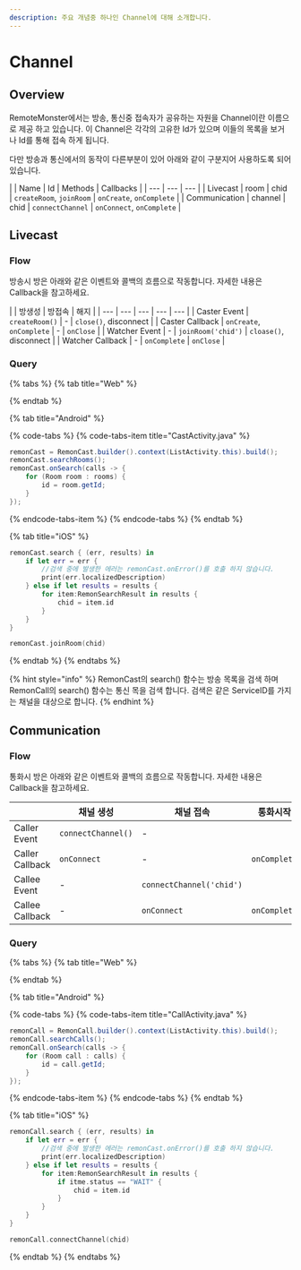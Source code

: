 ```yaml
---
description: 주요 개념중 하나인 Channel에 대해 소개합니다.
---
```


# Channel

## Overview

RemoteMonster에서는 방송, 통신중 접속자가 공유하는 자원을 Channel이란 이름으로 제공 하고 있습니다. 이 Channel은 각각의 고유한 Id가 있으며 이들의 목록을 보거나 Id를 통해 접속 하게 됩니다.

다만 방송과 통신에서의 동작이 다른부분이 있어 아래와 같이 구분지어 사용하도록 되어있습니다.

|  | Name | Id | Methods | Callbacks |
| --- | --- | --- |
| Livecast | room | chid | `createRoom`, `joinRoom` | `onCreate`, `onComplete` |
| Communication | channel | chid | `connectChannel` | `onConnect`, `onComplete` |

## Livecast

### Flow

방송시 방은 아래와 같은 이벤트와 콜백의 흐름으로 작동합니다. 자세한 내용은 Callback을 참고하세요.

|  | 방생성 | 방접속 | 해지 |
| --- | --- | --- | --- | --- |
| Caster Event | `createRoom()` | - | `close()`, disconnect  |
| Caster Callback | `onCreate`, `onComplete` | - | `onClose` |
| Watcher Event | - | `joinRoom('chid')` | `cloase()`, disconnect |
| Watcher Callback | - | `onComplete` | `onClose` |

### Query

{% tabs %}
{% tab title="Web" %}

{% endtab %}

{% tab title="Android" %}


{% code-tabs %}
{% code-tabs-item title="CastActivity.java" %}
```java
remonCast = RemonCast.builder().context(ListActivity.this).build();
remonCast.searchRooms();
remonCast.onSearch(calls -> {
    for (Room room : rooms) {
        id = room.getId;
    }
});
```
{% endcode-tabs-item %}
{% endcode-tabs %}
{% endtab %}

{% tab title="iOS" %}


```swift
remonCast.search { (err, results) in
    if let err = err {
        //검색 중에 발생한 에러는 remonCast.onError()를 호출 하지 않습니다.
        print(err.localizedDescription)
    } else if let results = results {
        for item:RemonSearchResult in results {
            chid = item.id
        }
    }
}

remonCast.joinRoom(chid)
```
{% endtab %}
{% endtabs %}

{% hint style="info" %}
RemonCast의 search\(\) 함수는 방송 목록을 검색 하며 RemonCall의 search\(\) 함수는 통신 목을 검색 합니다. 검색은 같은 ServiceID를 가지는 채널을 대상으로 합니다.
{% endhint %}

## Communication

### Flow

통화시 방은 아래와 같은 이벤트와 콜백의 흐름으로 작동합니다. 자세한 내용은 Callback을 참고하세요.

|  | 채널 생성 | 채널 접속 | 통화시작 | 해지 |
| --- | --- | --- | --- | --- |
| Caller Event | `connectChannel()` | - |  | `close()`, disconnect  |
| Caller Callback | `onConnect` | - | `onComplete` | `onClose` |
| Callee Event | - | `connectChannel('chid')` |  | `cloase()`, disconnect |
| Callee Callback | - | `onConnect` | `onComplete` | `onClose` |

### Query

{% tabs %}
{% tab title="Web" %}

{% endtab %}

{% tab title="Android" %}


{% code-tabs %}
{% code-tabs-item title="CallActivity.java" %}
```java
remonCall = RemonCall.builder().context(ListActivity.this).build();
remonCall.searchCalls();
remonCall.onSearch(calls -> {
    for (Room call : calls) {
        id = call.getId;
    }
});
```
{% endcode-tabs-item %}
{% endcode-tabs %}
{% endtab %}

{% tab title="iOS" %}


```swift
remonCall.search { (err, results) in
    if let err = err {
        //검색 중에 발생한 에러는 remonCast.onError()를 호출 하지 않습니다.
        print(err.localizedDescription)
    } else if let results = results {
        for item:RemonSearchResult in results {
            if itme.status == "WAIT" {
                chid = item.id
            }
        }
    }
}

remonCall.connectChannel(chid)
```
{% endtab %}
{% endtabs %}

